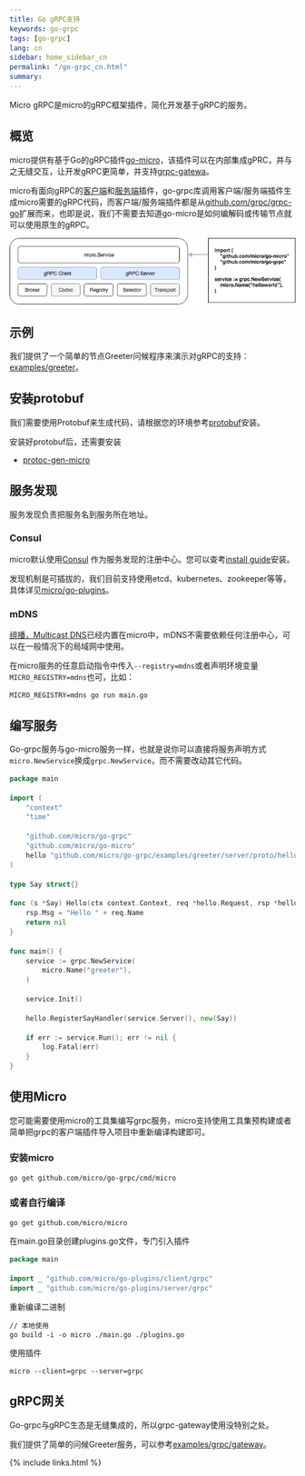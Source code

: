 ```yaml
---
title: Go gRPC支持
keywords: go-grpc
tags: [go-grpc]
lang: cn
sidebar: home_sidebar_cn
permalink: "/go-grpc_cn.html"
summary: 
---
```


Micro gRPC是micro的gRPC框架插件，简化开发基于gRPC的服务。

## 概览

micro提供有基于Go的gRPC插件[go-micro](https://github.com/micro/go-micro)，该插件可以在内部集成gPRC，并与之无缝交互，让开发gRPC更简单，并支持[grpc-gatewa](https://github.com/grpc-ecosystem/grpc-gateway)。

micro有面向gRPC的[客户端](https://github.com/micro/go-plugins/tree/master/client)和[服务端](https://github.com/micro/go-plugins/tree/master/server)插件，go-grpc库调用客户端/服务端插件生成micro需要的gRPC代码，而客户端/服务端插件都是从[github.com/grpc/grpc-go](https://github.com/grpc/grpc-go)扩展而来，也即是说，我们不需要去知道go-micro是如何编解码或传输节点就可以使用原生的gRPC。

<img src="images/go-grpc.png" />

## 示例

我们提供了一个简单的节点Greeter问候程序来演示对gRPC的支持：[examples/greeter](https://github.com/micro/go-grpc/tree/cn-lang/examples/greeter)。

## 安装protobuf

我们需要使用Protobuf来生成代码，请根据您的环境参考[protobuf](https://github.com/protocolbuffers/protobuf)安装。

安装好protobuf后，还需要安装
- [protoc-gen-micro](https://github.com/micro/protoc-gen-micro)

## 服务发现

服务发现负责把服务名到服务所在地址。

### Consul

micro默认使用[Consul](https://www.consul.io/) 作为服务发现的注册中心。您可以查考[install guide](https://www.consul.io/intro/getting-started/install.html)安装。

发现机制是可插拔的，我们目前支持使用etcd、kubernetes、zookeeper等等，具体详见[micro/go-plugins](https://github.com/micro/go-plugins)。

### mDNS

[组播，Multicast DNS](https://en.wikipedia.org/wiki/Multicast_DNS)已经内置在micro中，mDNS不需要依赖任何注册中心，可以在一般情况下的局域网中使用。

在micro服务的任意启动指令中传入`--registry=mdns`或者声明环境变量`MICRO_REGISTRY=mdns`也可，比如：

```
MICRO_REGISTRY=mdns go run main.go
```

## 编写服务

Go-grpc服务与go-micro服务一样，也就是说你可以直接将服务声明方式`micro.NewService`换成`grpc.NewService`，而不需要改动其它代码。

```go
package main

import (
	"context"
	"time"

	"github.com/micro/go-grpc"
	"github.com/micro/go-micro"
	hello "github.com/micro/go-grpc/examples/greeter/server/proto/hello"
)

type Say struct{}

func (s *Say) Hello(ctx context.Context, req *hello.Request, rsp *hello.Response) error {
	rsp.Msg = "Hello " + req.Name
	return nil
}

func main() {
	service := grpc.NewService(
		micro.Name("greeter"),
	)

	service.Init()

	hello.RegisterSayHandler(service.Server(), new(Say))

	if err := service.Run(); err != nil {
		log.Fatal(err)
	}
}
```

## 使用Micro

您可能需要使用micro的工具集编写grpc服务，micro支持使用工具集预构建或者简单把grpc的客户端插件导入项目中重新编译构建即可。

### 安装micro

```
go get github.com/micro/go-grpc/cmd/micro
```

### 或者自行编译

```
go get github.com/micro/micro
```

在main.go目录创建plugins.go文件，专门引入插件
```go
package main

import _ "github.com/micro/go-plugins/client/grpc"
import _ "github.com/micro/go-plugins/server/grpc"
```

重新编译二进制
```shell
// 本地使用
go build -i -o micro ./main.go ./plugins.go
```

使用插件
```shell
micro --client=grpc --server=grpc
```

## gRPC网关

Go-grpc与gRPC生态是无缝集成的，所以grpc-gateway使用没特别之处。

我们提供了简单的问候Greeter服务，可以参考[examples/grpc/gateway](https://github.com/micro/examples/tree/master/grpc/gateway)。

{% include links.html %}
